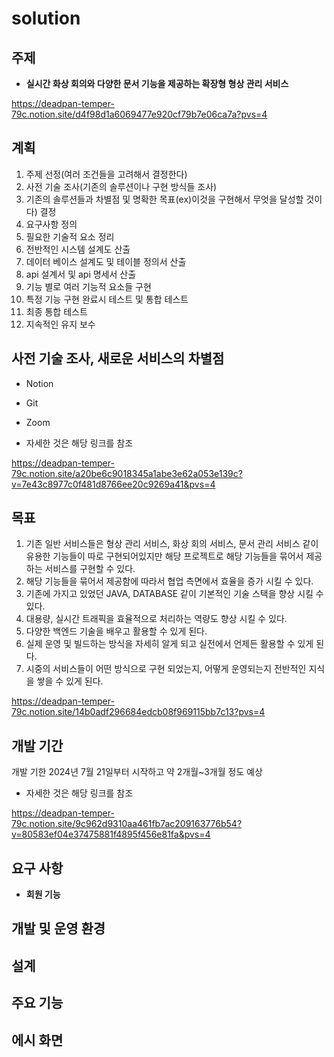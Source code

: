 # solution


## 주제


* **실시간 화상 회의와 다양한 문서 기능을 제공하는 확장형 형상 관리 서비스**

https://deadpan-temper-79c.notion.site/d4f98d1a6069477e920cf79b7e06ca7a?pvs=4


## 계획

1. 주제 선정(여러 조건들을 고려해서 결정한다)
2. 사전 기술 조사(기존의 솔루션이나 구현 방식들 조사)
3. 기존의 솔루션들과 차별점 및 명확한 목표(ex)이것을 구현해서 무엇을 달성할 것이다) 결정
4. 요구사항 정의
5. 필요한 기술적 요소 정리
6. 전반적인 시스템 설계도 산출
7. 데이터 베이스 설계도 및 테이블 정의서 산출
8. api 설계서 및 api 명세서 산출
9. 기능 별로 여러 기능적 요소들 구현
10. 특정 기능 구현 완료시 테스트 및 통합 테스트
11. 최종 통합 테스트
12. 지속적인 유지 보수




## 사전 기술 조사, 새로운 서비스의 차별점


* Notion


* Git


* Zoom



* 자세한 것은 해당 링크를 참조
  
https://deadpan-temper-79c.notion.site/a20be6c9018345a1abe3e62a053e139c?v=7e43c8977c0f481d8766ee20c9269a41&pvs=4



## 목표


1. 기존 일반 서비스들은 형상 관리 서비스, 화상 회의 서비스, 문서 관리 서비스 같이 유용한 기능들이 따로 구현되어있지만 해당 프로젝트로 해당 기능들을 묶어서 제공하는 서비스를 구현할 수 있다.
2. 해당 기능들을 묶어서 제공함에 따라서 협업 측면에서 효율을 증가 시킬 수 있다.
3. 기존에 가지고 있었던 JAVA, DATABASE 같이 기본적인 기술 스택을 향상 시킬 수 있다.
4. 대용량, 실시간 트래픽을 효율적으로 처리하는 역량도 향상 시킬 수 있다.
5. 다양한 백엔드 기술을 배우고 활용할 수 있게 된다.
6. 실제 운영 및 빌드하는 방식을 자세히 알게 되고 실전에서 언제든 활용할 수 있게 된다.
7. 시중의 서비스들이 어떤 방식으로 구현 되었는지, 어떻게 운영되는지 전반적인 지식을 쌓을 수 있게 된다.
   

https://deadpan-temper-79c.notion.site/14b0adf296684edcb08f969115bb7c13?pvs=4


## 개발 기간

개발 기한
2024년 7월 21일부터 시작하고 약 2개월~3개월 정도 예상 


* 자세한 것은 해당 링크를 참조

https://deadpan-temper-79c.notion.site/9c962d9310aa461fb7ac209163776b54?v=80583ef04e37475881f4895f456e81fa&pvs=4


## 요구 사항

* **회원 기능**



## 개발 및 운영 환경


## 설계


## 주요 기능


## 에시 화면


